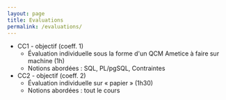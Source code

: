 ```yaml
---
layout: page
title: Evaluations
permalink: /evaluations/
---
```



- CC1 - objectif (coeff. 1)
    - Évaluation individuelle sous la forme d'un QCM Ametice à faire sur machine (1h)
    - Notions abordées : SQL, PL/pgSQL, Contraintes
- CC2 - objectif (coeff. 2)
    - Évaluation individuelle sur « papier » (1h30)
    - Notions abordées : tout le cours